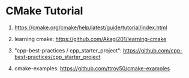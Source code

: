 
# CMake Tutorial

1. https://cmake.org/cmake/help/latest/guide/tutorial/index.html

2. learning cmake: https://github.com/Akagi201/learning-cmake

3. "cpp-best-practices / cpp_starter_project": https://github.com/cpp-best-practices/cpp_starter_project

4. cmake-examples: https://github.com/ttroy50/cmake-examples

